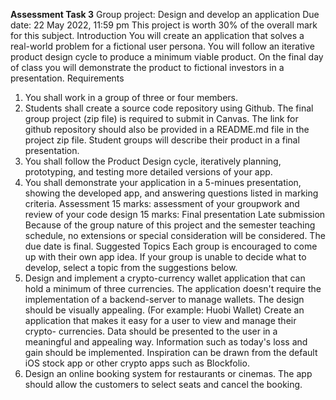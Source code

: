 **Assessment Task 3**
Group project: Design and develop an application
Due date: 22 May 2022, 11:59 pm
This project is worth 30% of the overall mark for this subject.
Introduction
You will create an application that solves a real-world problem for a fictional user persona. You will follow an iterative product design cycle to produce a minimum viable product. On the final day of class you will demonstrate the product to fictional investors in a presentation.
Requirements
1. You shall work in a group of three or four members.
2. Students shall create a source code repository using Github. The final group project (zip file) is required to submit in Canvas. The link for github repository should also be provided in a README.md file in the project zip file. Student groups will describe their product in a final presentation.
3. You shall follow the Product Design cycle, iteratively planning, prototyping, and testing more detailed versions of your app.
4. You shall demonstrate your application in a 5-minues presentation, showing the developed app, and answering questions listed in marking criteria.
Assessment
15 marks: assessment of your groupwork and review of your code design 15 marks: Final presentation
Late submission
Because of the group nature of this project and the semester teaching schedule, no extensions or special consideration will be considered. The due date is final.
Suggested Topics
Each group is encouraged to come up with their own app idea. If your group is unable to decide what to develop, select a topic from the suggestions below.
1. Design and implement a crypto-currency wallet application that can hold a minimum of three currencies. The application doesn't require the implementation of a backend-server to manage wallets. The design should be visually appealing. (For example: Huobi Wallet) Create an application that makes it easy for a user to view and manage their crypto- currencies. Data should be presented to the user in a meaningful and appealing way. Information such as today's loss and gain should be implemented. Inspiration can be drawn from the default iOS stock app or other crypto apps such as Blockfolio.
2. Design an online booking system for restaurants or cinemas. The app should allow the customers to select seats and cancel the booking.
